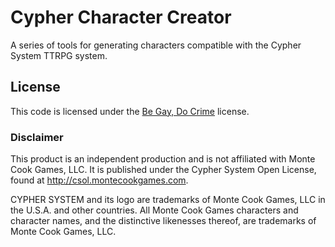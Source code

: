 # Cypher Character Creator

A series of tools for generating characters compatible with the Cypher System
TTRPG system.

## License

This code is licensed under the [Be Gay, Do Crime](./LICENSE) license.

### Disclaimer

This product is an independent production and is not affiliated with Monte Cook
Games, LLC. It is published under the Cypher System Open License, found at
http://csol.montecookgames.com.

CYPHER SYSTEM and its logo are trademarks of Monte Cook Games, LLC in the U.S.A.
and other countries. All Monte Cook Games characters and character names, and
the distinctive likenesses thereof, are trademarks of Monte Cook Games, LLC.
